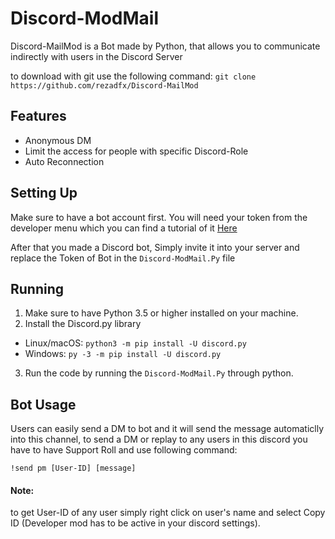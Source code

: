 # Discord-ModMail


Discord-MailMod is a Bot made by Python, that allows you to communicate indirectly with users in the Discord Server


to download with git use the following command:
```git clone https://github.com/rezadfx/Discord-MailMod```


## Features
- Anonymous DM
- Limit the access for people with specific Discord-Role
- Auto Reconnection

## Setting Up
Make sure to have a bot account first. You will need your token from the developer menu which you can find a tutorial of it [Here](https://discordpy.readthedocs.io/en/latest/discord.html#discord-intro)

After that you made a Discord bot, Simply invite it into your server and replace the Token of Bot in the ```Discord-ModMail.Py``` file

## Running
1. Make sure to have Python 3.5 or higher installed on your machine.
2. Install the Discord.py library
- Linux/macOS:
```python3 -m pip install -U discord.py```
- Windows:
```py -3 -m pip install -U discord.py```

3. Run the code by running the ```Discord-ModMail.Py``` through python.

## Bot Usage
Users can easily send a DM to bot and it will send the message automaticlly into this channel, to send a DM or replay to any users in this discord you have to have Support Roll and use following command:
```
!send pm [User-ID] [message]
```

#### Note:
to get User-ID of any user simply right click on user's name and select Copy ID (Developer mod has to be active in your discord settings).




